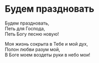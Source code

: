 # Будем праздновать
Будем праздновать,  
Петь для Господа,  
Петь Богу песню новую!  
  
Моя жизнь сокрыта в Тебе и мой дух,  
Полон любви разум мой,  
В Боге моем воздеты руки в небо мои!  
